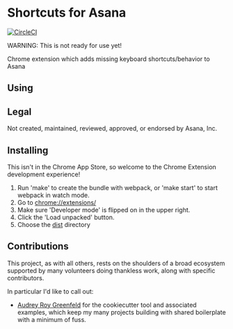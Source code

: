 # Shortcuts for Asana

[![CircleCI](https://circleci.com/gh/apiology/shortcuts-for-asana.svg?style=svg)](https://circleci.com/gh/apiology/shortcuts-for-asana)

WARNING: This is not ready for use yet!

Chrome extension which adds missing keyboard shortcuts/behavior to Asana

## Using

## Legal

Not created, maintained, reviewed, approved, or endorsed by Asana, Inc.


## Installing

This isn't in the Chrome App Store, so welcome to the Chrome Extension
development experience!

1. Run 'make' to create the bundle with webpack, or 'make start' to
   start webpack in watch mode.
2. Go to [chrome://extensions/](chrome://extensions/)
3. Make sure 'Developer mode' is flipped on in the upper right.
4. Click the 'Load unpacked' button.
5. Choose the [dist](./dist) directory

## Contributions

This project, as with all others, rests on the shoulders of a broad
ecosystem supported by many volunteers doing thankless work, along
with specific contributors.

In particular I'd like to call out:

* [Audrey Roy Greenfeld](https://github.com/audreyfeldroy) for the
  cookiecutter tool and associated examples, which keep my many
  projects building with shared boilerplate with a minimum of fuss.
